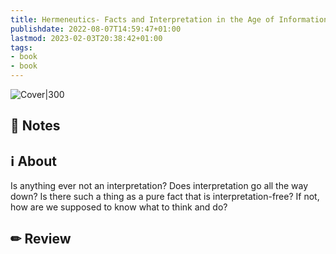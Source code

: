 ```yaml
---
title: Hermeneutics- Facts and Interpretation in the Age of Information (Book)
publishdate: 2022-08-07T14:59:47+01:00
lastmod: 2023-02-03T20:38:42+01:00
tags: 
- book
- book
---
```








![Cover|300](https://i.gr-assets.com/images/S/compressed.photo.goodreads.com/books/1521294447l/39305829._SY475_.jpg)



## 📝 Notes







## ℹ️ About



Is anything ever not an interpretation? Does interpretation go all the way down? Is there such a thing as a pure fact that is interpretation-free? If not, how are we supposed to know what to think and do?



## ✏ Review







